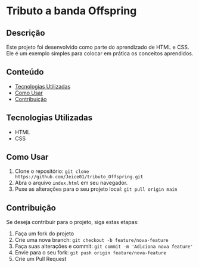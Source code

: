# Tributo a banda Offspring

## Descrição
Este projeto foi desenvolvido como parte do aprendizado de HTML e CSS. Ele é um exemplo simples para colocar em prática os conceitos aprendidos.

## Conteúdo
- [Tecnologias Utilizadas](#tecnologias-utilizadas)
- [Como Usar](#como-usar)
- [Contribuição](#contribuição)


## Tecnologias Utilizadas
- HTML
- CSS

## Como Usar
1. Clone o repositório: `git clone https://github.com/Jeice01/tributo_Offspring.git`
2. Abra o arquivo `index.html` em seu navegador.
3. Puxe as alterações para o seu projeto local:
  `git pull origin main`

## Contribuição
Se deseja contribuir para o projeto, siga estas etapas:
1. Faça um fork do projeto
2. Crie uma nova branch: `git checkout -b feature/nova-feature`
3. Faça suas alterações e commit: `git commit -m 'Adiciona nova feature'`
4. Envie para o seu fork: `git push origin feature/nova-feature`
5. Crie um Pull Request

